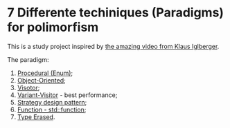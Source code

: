 # 7 Differente techiniques (Paradigms) for polimorfism

This is a study project inspired by [the amazing video from Klaus Iglberger](https://www.youtube.com/watch?v=fwXaRH5ffJM).

The paradigm:
1. [Procedural (Enum)](src/procedural.ixx);
2. [Object-Oriented](src/object_oriented.ixx);
3. [Visotor](src/visitor.ixx);
4. [Variant-Visitor](src/variant_visitor.ixx) - best performance;
5. [Strategy design pattern](src/strategy.ixx);
6. [Function - std::function](src/function.ixx);
7. [Type Erased](src/type_erased.ixx).